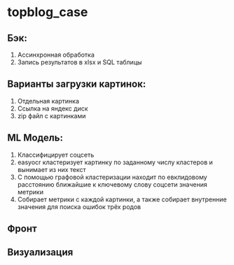 # topblog_case

## Бэк:
1) Ассинхронная обработка
2) Запись результатов в xlsx и SQL таблицы

## Варианты загрузки картинок:
1) Отдельная картинка
2) Ссылка на яндекс диск
3) zip файл с картинками
   
## ML Модель:
1) Классифицирует соцсеть
2) easyocr кластеризует картинку по заданному числу кластеров и вынимает из них текст
3) С помощью графовой кластеризации находит по евклидовому расстоянию ближайшие к ключевому слову соцсети значения метрики
4) Собирает метрики с каждой картинки, а также собирает внутренние значения для поиска ошибок трёх родов

## Фронт

## Визуализация
